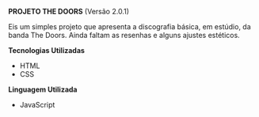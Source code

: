 **PROJETO THE DOORS** (Versão 2.0.1)

Eis um simples projeto que apresenta a discografia básica, em estúdio, da banda The Doors. Ainda faltam as resenhas e alguns ajustes estéticos.

**Tecnologias Utilizadas**

- HTML
- CSS

**Linguagem Utilizada**

- JavaScript
